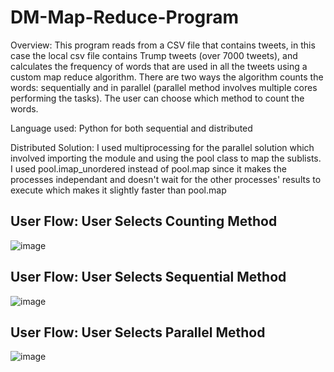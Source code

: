 # DM-Map-Reduce-Program
Overview: This program reads from a CSV file that contains tweets, in this case the local csv file contains Trump tweets (over 7000 tweets), and calculates the frequency of words that are used in all the tweets using a custom map reduce algorithm. There are two ways the algorithm counts the words: sequentially and in parallel (parallel method involves multiple cores performing the tasks). The user can choose which method to count the words. 

Language used: Python for both sequential and distributed 

Distributed Solution: I used multiprocessing for the parallel solution which involved importing the module and using the pool class to map the sublists. I used pool.imap_unordered instead of pool.map since it makes the processes independant and doesn't wait for the other processes' results to execute which makes it slightly faster than pool.map 

## User Flow: User Selects Counting Method

![image](https://user-images.githubusercontent.com/34779092/72037566-bb647080-326c-11ea-804a-135ede8cafcf.png)

## User Flow: User Selects Sequential Method

![image](https://user-images.githubusercontent.com/34779092/72037398-03cf5e80-326c-11ea-8969-cf4eb5e7e29d.png)

## User Flow: User Selects Parallel Method

![image](https://user-images.githubusercontent.com/34779092/72037434-2a8d9500-326c-11ea-8b20-731ff3f79697.png)
